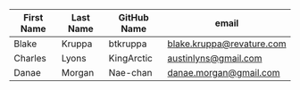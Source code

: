 | First Name    | Last Name     | GitHub Name  | email |
| ------------- | ------------- | -----        | ----  |
| Blake         | Kruppa        | btkruppa     | blake.kruppa@revature.com |
| Charles       | Lyons         | KingArctic   | austinlyns@gmail.com || Joseph        | Sperduto        | sperj001     | josephsperduto@gmail.com |
| Danae         | Morgan        | Nae-chan     | danae.morgan@gmail.com    |
